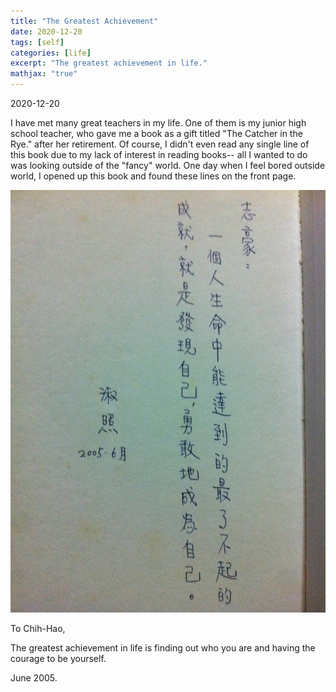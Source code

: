 ```yaml
---
title: "The Greatest Achievement"
date: 2020-12-20
tags: [self]
categories: [life]
excerpt: "The greatest achievement in life."
mathjax: "true"
---
```


2020-12-20

I have met many great teachers in my life. One of them is my junior high school teacher, who gave me a book as a gift titled "The Catcher in the Rye." after her retirement. Of course, I didn't even read any single line of this book due to my lack of interest in reading books-- all I wanted to do was looking outside of the "fancy" world.  One day when I feel bored outside world, I opened up this book and found these lines on the front page.


![IV](/images/achievement.jpg)


To Chih-Hao,

The greatest achievement in life is finding out who you are and having the courage to be yourself.


June 2005.






